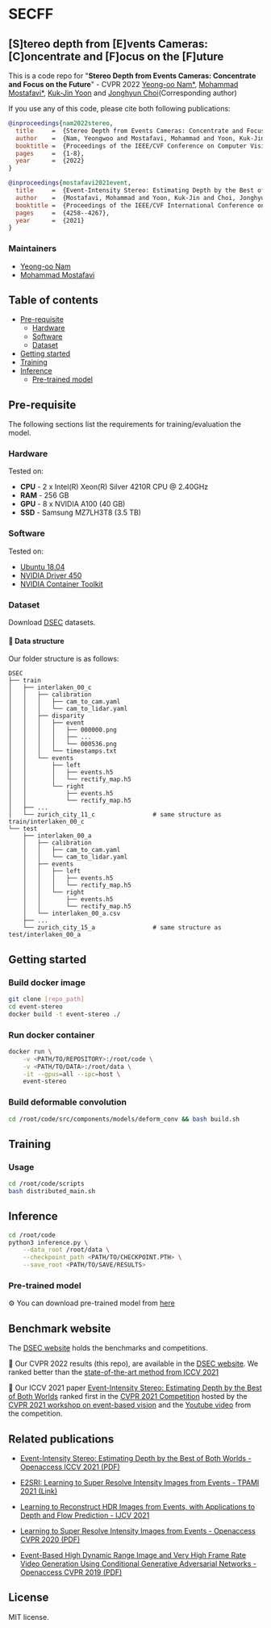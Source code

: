 # SECFF 
## [S]tereo depth from [E]vents Cameras: [C]oncentrate and [F]ocus on the [F]uture
This is a code repo for "**Stereo Depth from Events Cameras: Concentrate and Focus on the Future**" - CVPR 2022
[Yeong-oo Nam*](), [Mohammad Mostafavi*](https://smmmmi.github.io/), [Kuk-Jin Yoon](http://vi.kaist.ac.kr/project/kuk-jin-yoon/) and [Jonghyun Choi](http://ppolon.github.io/)(Corresponding author)

If you use any of this code, please cite both following publications:

```bibtex
@inproceedings{nam2022stereo,
  title     =  {Stereo Depth from Events Cameras: Concentrate and Focus on the Future},
  author    =  {Nam, Yeongwoo and Mostafavi, Mohammad and Yoon, Kuk-Jin and Choi, Jonghyun},
  booktitle =  {Proceedings of the IEEE/CVF Conference on Computer Vision and Patter Recognition},
  pages     =  {1-8},
  year      =  {2022}
}
```
```bibtex
@inproceedings{mostafavi2021event,
  title     =  {Event-Intensity Stereo: Estimating Depth by the Best of Both Worlds},
  author    =  {Mostafavi, Mohammad and Yoon, Kuk-Jin and Choi, Jonghyun},
  booktitle =  {Proceedings of the IEEE/CVF International Conference on Computer Vision},
  pages     =  {4258--4267},
  year      =  {2021}
}
```

### Maintainers
* [Yeong-oo Nam]()
* [Mohammad Mostafavi](https://smmmmi.github.io/)

## Table of contents
- [Pre-requisite](#pre-requisite)
    * [Hardware](#hardware)
    * [Software](#software)
    * [Dataset](#dataset)
- [Getting started](#getting-started)
- [Training](#training)
- [Inference](#inference)
    * [Pre-trained model](#pre-trained-model)

## Pre-requisite
The following sections list the requirements for training/evaluation the model.

### Hardware
Tested on:
- **CPU** - 2 x Intel(R) Xeon(R) Silver 4210R CPU @ 2.40GHz
- **RAM** - 256 GB
- **GPU** - 8 x NVIDIA A100 (40 GB)
- **SSD** - Samsung MZ7LH3T8 (3.5 TB)

### Software
Tested on:
- [Ubuntu 18.04](https://ubuntu.com/)
- [NVIDIA Driver 450](https://www.nvidia.com/Download/index.aspx)
- [NVIDIA Container Toolkit](https://github.com/NVIDIA/nvidia-docker)

### Dataset
Download [DSEC](https://dsec.ifi.uzh.ch/) datasets.

#### 📂 Data structure
Our folder structure is as follows:
```
DSEC
├── train
│   ├── interlaken_00_c
│   │   ├── calibration
│   │   │   ├── cam_to_cam.yaml
│   │   │   └── cam_to_lidar.yaml
│   │   ├── disparity
│   │   │   ├── event
│   │   │   │   ├── 000000.png
│   │   │   │   ├── ...
│   │   │   │   └── 000536.png
│   │   │   └── timestamps.txt
│   │   └── events
│   │       ├── left
│   │       │   ├── events.h5
│   │       │   └── rectify_map.h5
│   │       └── right
│   │           ├── events.h5
│   │           └── rectify_map.h5
│   ├── ...
│   └── zurich_city_11_c                # same structure as train/interlaken_00_c
└── test
    ├── interlaken_00_a
    │   ├── calibration
    │   │   ├── cam_to_cam.yaml
    │   │   └── cam_to_lidar.yaml
    │   ├── events
    │   │   ├── left
    │   │   │   ├── events.h5
    │   │   │   └── rectify_map.h5
    │   │   └── right
    │   │       ├── events.h5
    │   │       └── rectify_map.h5
    │   └── interlaken_00_a.csv
    ├── ...
    └── zurich_city_15_a                # same structure as test/interlaken_00_a
```

## Getting started

### Build docker image
```bash
git clone [repo_path]
cd event-stereo
docker build -t event-stereo ./
```

### Run docker container
```bash
docker run \
    -v <PATH/TO/REPOSITORY>:/root/code \
    -v <PATH/TO/DATA>:/root/data \
    -it --gpus=all --ipc=host \
    event-stereo
```

### Build deformable convolution
```bash
cd /root/code/src/components/models/deform_conv && bash build.sh
```

## Training
### Usage
```bash
cd /root/code/scripts
bash distributed_main.sh
```

## Inference
```bash
cd /root/code
python3 inference.py \
    --data_root /root/data \
    --checkpoint_path <PATH/TO/CHECKPOINT.PTH> \
    --save_root <PATH/TO/SAVE/RESULTS>
```

### Pre-trained model
:gear: You can download pre-trained model from [here](https://drive.google.com/file/d/14_tmyMsXkd1H_0LWWe8GOXa_86OjsboG/view?usp=sharing)

## Benchmark website
The [DSEC website](https://dsec.ifi.uzh.ch) holds the benchmarks and competitions. 

:rocket: Our CVPR 2022 results (this repo), are available in the [DSEC website](https://dsec.ifi.uzh.ch/uzh/disparity-benchmark). We ranked better than the [state-of-the-art method from ICCV 2021](https://openaccess.thecvf.com/content/ICCV2021/papers/Mostafavi_Event-Intensity_Stereo_Estimating_Depth_by_the_Best_of_Both_Worlds_ICCV_2021_paper.pdf) 

:rocket: Our ICCV 2021 paper [Event-Intensity Stereo: Estimating Depth by the Best of Both Worlds](https://openaccess.thecvf.com/content/ICCV2021/papers/Mostafavi_Event-Intensity_Stereo_Estimating_Depth_by_the_Best_of_Both_Worlds_ICCV_2021_paper.pdf) ranked first in the [CVPR 2021 Competition](https://dsec.ifi.uzh.ch/cvpr-2021-competition-results) hosted by the [CVPR 2021 workshop on event-based vision](https://tub-rip.github.io/eventvision2021) and the [Youtube video](https://www.youtube.com/watch?v=xSidegLg0Ik&t=894s) from the competition.


## Related publications

- [Event-Intensity Stereo: Estimating Depth by the Best of Both Worlds - Openaccess ICCV 2021 (PDF)](https://openaccess.thecvf.com/content/ICCV2021/papers/Mostafavi_Event-Intensity_Stereo_Estimating_Depth_by_the_Best_of_Both_Worlds_ICCV_2021_paper.pdf)

- [E2SRI: Learning to Super Resolve Intensity Images from Events - TPAMI 2021 (Link)](https://www.computer.org/csdl/journal/tp/5555/01/09485034/1veokqDc14Q)

- [Learning to Reconstruct HDR Images from Events, with Applications to Depth and Flow Prediction - IJCV 2021](http://vi.kaist.ac.kr/wp-content/uploads/2021/04/Mostafavi2021_Article_LearningToReconstructHDRImages-1.pdf)

- [Learning to Super Resolve Intensity Images from Events - Openaccess CVPR 2020 (PDF)](https://openaccess.thecvf.com/content_CVPR_2020/papers/I._Learning_to_Super_Resolve_Intensity_Images_From_Events_CVPR_2020_paper.pdf)

- [Event-Based High Dynamic Range Image and Very High Frame Rate Video Generation Using Conditional Generative Adversarial Networks - Openaccess CVPR 2019 (PDF)](http://openaccess.thecvf.com/content_CVPR_2019/papers/Wang_Event-Based_High_Dynamic_Range_Image_and_Very_High_Frame_Rate_CVPR_2019_paper.pdf)


## License

MIT license.
